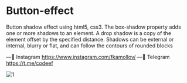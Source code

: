# Button-effect
Button shadow effect using html5, css3. 
The box-shadow property adds one or more shadows to an element. A drop shadow is a copy of the element offset by the specified distance. Shadows can be external or internal, blurry or flat, and can follow the contours of rounded blocks

—📌
 Instagram https://www.instagram.com/fkamollov/
—📌
 Telegram https://t.me/codeef

![1](https://user-images.githubusercontent.com/55693215/102946507-effb2780-44d1-11eb-8be7-803642284b3d.png)
